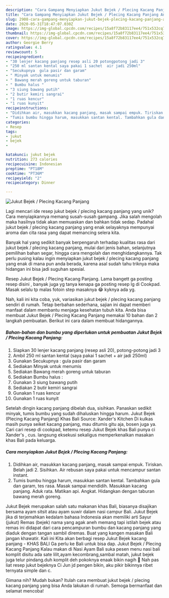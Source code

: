 ```yaml
---
description: "Cara Gampang Menyiapkan Jukut Bejek / Plecing Kacang Panjang Anti Gagal"
title: "Cara Gampang Menyiapkan Jukut Bejek / Plecing Kacang Panjang Anti Gagal"
slug: 2908-cara-gampang-menyiapkan-jukut-bejek-plecing-kacang-panjang-anti-gagal
date: 2020-05-31T18:47:07.030Z
image: https://img-global.cpcdn.com/recipes/15a8f72b83117ee4/751x532cq70/jukut-bejek-plecing-kacang-panjang-foto-resep-utama.jpg
thumbnail: https://img-global.cpcdn.com/recipes/15a8f72b83117ee4/751x532cq70/jukut-bejek-plecing-kacang-panjang-foto-resep-utama.jpg
cover: https://img-global.cpcdn.com/recipes/15a8f72b83117ee4/751x532cq70/jukut-bejek-plecing-kacang-panjang-foto-resep-utama.jpg
author: Georgie Berry
ratingvalue: 4.1
reviewcount: 5
recipeingredient:
- "30 lenjer kacang panjang resep asli 20 potongpotong jadi 3"
- "250 ml santan kental saya pakai 1 sachet  air jadi 250ml"
- "Secukupnya  gula pasir dan garam"
- " Minyak untuk menumis"
- " Bawang merah goreng untuk taburan"
- " Bumbu halus "
- "3 siung bawang putih"
- "2 butir kemiri sangrai"
- "1 ruas kencur"
- "1 ruas kunyit"
recipeinstructions:
- "Didihkan air, masukkan kacang panjang, masak sampai empuk. Tiriskan. Belah jadi 2. Sisihkan. Air rebusan saya pakai untuk mencampur santan instant."
- "Tumis bumbu hingga harum, masukkan santan kental. Tambahkan gula dan garam, tes rasa. Masak sampai mendidih. Masukkan kacang panjang. Aduk rata. Matikan api. Angkat. Hidangkan dengan taburan bawang merah goreng."
categories:
- Resep
tags:
- jukut
- bejek
- 

katakunci: jukut bejek  
nutrition: 273 calories
recipecuisine: Indonesian
preptime: "PT18M"
cooktime: "PT36M"
recipeyield: "2"
recipecategory: Dinner

---
```



![Jukut Bejek / Plecing Kacang Panjang](https://img-global.cpcdn.com/recipes/15a8f72b83117ee4/751x532cq70/jukut-bejek-plecing-kacang-panjang-foto-resep-utama.jpg)

Lagi mencari ide resep jukut bejek / plecing kacang panjang yang unik? Cara menyiapkannya memang susah-susah gampang. Jika salah mengolah maka hasilnya tidak akan memuaskan dan bahkan tidak sedap. Padahal jukut bejek / plecing kacang panjang yang enak selayaknya mempunyai aroma dan cita rasa yang dapat memancing selera kita.

Banyak hal yang sedikit banyak berpengaruh terhadap kualitas rasa dari jukut bejek / plecing kacang panjang, mulai dari jenis bahan, selanjutnya pemilihan bahan segar, hingga cara mengolah dan menghidangkannya. Tak perlu pusing kalau ingin menyiapkan jukut bejek / plecing kacang panjang yang enak di mana pun anda berada, karena asal sudah tahu triknya maka hidangan ini bisa jadi suguhan spesial.

Resep Jukut Bejek / Plecing Kacang Panjang. Lama bangett ga posting resep disini , banyak juga yg tanya kenapa ga posting resep lg di Cookpad. Masak selalu tp malas fotoin step masaknya 😂 kyknya ada yg.


Nah, kali ini kita coba, yuk, variasikan jukut bejek / plecing kacang panjang sendiri di rumah. Tetap berbahan sederhana, sajian ini dapat memberi manfaat dalam membantu menjaga kesehatan tubuh kita. Anda bisa membuat Jukut Bejek / Plecing Kacang Panjang memakai 10 bahan dan 2 langkah pembuatan. Berikut ini cara dalam membuat hidangannya.

<!--inarticleads1-->

##### Bahan-bahan dan bumbu yang diperlukan untuk pembuatan Jukut Bejek / Plecing Kacang Panjang:

1. Siapkan 30 lenjer kacang panjang (resep asli 20), potong-potong jadi 3
1. Ambil 250 ml santan kental (saya pakai 1 sachet + air jadi 250ml)
1. Gunakan Secukupnya : gula pasir dan garam
1. Sediakan  Minyak untuk menumis
1. Sediakan  Bawang merah goreng untuk taburan
1. Sediakan  Bumbu halus :
1. Gunakan 3 siung bawang putih
1. Sediakan 2 butir kemiri sangrai
1. Gunakan 1 ruas kencur
1. Gunakan 1 ruas kunyit


Setelah dingin kacang panjang dibelah dua, sisihkan. Panaskan sedikit minyak, tumis bumbu yang sudah dihaluskan hingga harum. Jukut Bejek (Plecing Kacang Panjang) Khas Bali Source: Xander&#39;s Kitchen Di kulkas masih punya seiket kacang panjang, mau ditumis gitu aja, bosen juga ya. Cari cari resep di cookpad, ketemu resep Jukut Bejek khas Bali punya ci Xander&#39;s , cus. langsung eksekusi sekaligus memperkenalkan masakan khas Bali pada keluarga. 

<!--inarticleads2-->

##### Cara menyiapkan Jukut Bejek / Plecing Kacang Panjang:

1. Didihkan air, masukkan kacang panjang, masak sampai empuk. Tiriskan. Belah jadi 2. Sisihkan. Air rebusan saya pakai untuk mencampur santan instant.
1. Tumis bumbu hingga harum, masukkan santan kental. Tambahkan gula dan garam, tes rasa. Masak sampai mendidih. Masukkan kacang panjang. Aduk rata. Matikan api. Angkat. Hidangkan dengan taburan bawang merah goreng.


Jukut Bejek merupakan salah satu makanan khas Bali, biasanya disajikan bersama ayam sitsit atau ayam suwir dalam nasi campur Bali. Jukut Bejek jika di terjemahkan kedalam bahasa Indonesia akan memiliki arti Sayur (jukut) Remas (bejek) nama yang agak aneh memang tapi istilah bejek atau remas ini didapat dari cara pencampuran bumbu dan kacang panjang yang diaduk dengan tangan sambil diremas. Buat yang kangen masakan Bali jangan khawatir. Kali ini Kita akan berbagi resep Jukut Bejek kacang panjang - KHAS BALI Ga perlu ke Bali untuk bisa dap. Jukut Bejek / Plecing Kacang Panjang Kalau makan di Nasi Ayam Bali suka pesen menu nasi bali komplit disitu ada sate lilit,ayam kecombrang,sambal matah, jukut bejek juga telur pindang.duh komplit deh pokoknya enaak bikin nagih 🤭 Nah pas liat resep jukut bejeknya Ci Jun jd pengen bikin, aku pikir bikinnya ribet ternyata simple dan c. 

Gimana nih? Mudah bukan? Itulah cara membuat jukut bejek / plecing kacang panjang yang bisa Anda lakukan di rumah. Semoga bermanfaat dan selamat mencoba!
